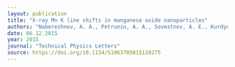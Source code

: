```yaml
---
layout: publication
title: "X-ray Mn K line shifts in manganese oxide nanoparticles"
authors: "Naberezhnov, A. A., Petrunin, A. A., Sovestnov, A. E., Kurdyukov, D. A., Fomin, E. V., & Vakhrushev, S. B."
date: 06.12.2015
year: 2015
journal: "Technical Physics Letters"
source: https://doi.org/10.1134/S1063785015120275
---
```

